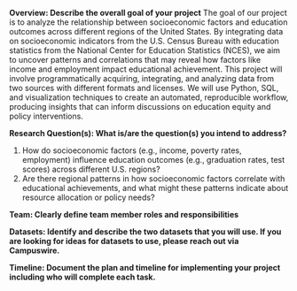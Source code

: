 **Overview: Describe the overall goal of your project**
The goal of our project is to analyze the relationship between socioeconomic factors and education outcomes across different regions of the United States. 
By integrating data on socioeconomic indicators from the U.S. Census Bureau with education statistics from the National Center for Education Statistics (NCES), 
we aim to uncover patterns and correlations that may reveal how factors like income and employment impact educational achievement.
This project will involve programmatically acquiring, integrating, and analyzing data from two sources with different formats and licenses. 
We will use Python, SQL, and visualization techniques to create an automated, reproducible workflow, 
producing insights that can inform discussions on education equity and policy interventions.

**Research Question(s): What is/are the question(s) you intend to address?**
1. How do socioeconomic factors (e.g., income, poverty rates, employment) influence education outcomes (e.g., graduation rates, test scores) across different U.S. regions?
2. Are there regional patterns in how socioeconomic factors correlate with educational achievements, and what might these patterns indicate about resource allocation or policy needs?

**Team: Clearly define team member roles and responsibilities**

**Datasets: Identify and describe the two datasets that you will use. If you are looking for ideas for datasets to use, please reach out via Campuswire.**

**Timeline: Document the plan and timeline for implementing your project including who will complete each task.**
